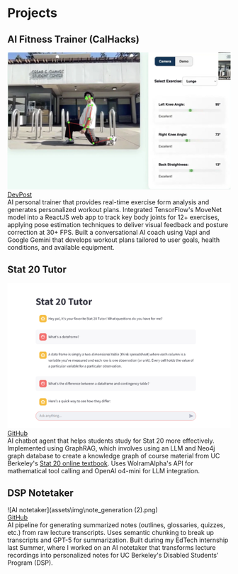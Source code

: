 # Projects

## AI Fitness Trainer (CalHacks)
![AI fitness trainer](assets\img\form_friend.png)  
[DevPost](https://devpost.com/software/formfriend-vbw2et)  
AI personal trainer that provides real-time exercise form analysis and generates personalized workout plans.
Integrated TensorFlow's MoveNet model into a ReactJS web app to track key body joints for 12+ exercises, applying pose estimation techniques to deliver visual feedback and posture correction at 30+ FPS.
Built a conversational AI coach using Vapi and Google Gemini that develops workout plans tailored to user goals, health conditions, and available equipment.

## Stat 20 Tutor
![Stat 20 Tutor](assets\img\stat20_tutor.png)
[GitHub](https://github.com/tangysaurus/stat-20-tutor)  
AI chatbot agent that helps students study for Stat 20 more effectively. 
Implemented using GraphRAG, which involves using an LLM and Neo4j graph database to create a knowledge graph of course material from UC Berkeley's [Stat 20 online textbook](https://stat20.berkeley.edu/summer-2025/notes.html). 
Uses WolramAlpha's API for mathematical tool calling and OpenAI o4-mini for LLM integration.

## DSP Notetaker
![AI notetaker](assets\img\note_generation (2).png)  
[GitHub](https://github.com/tangysaurus/note-creation)  
AI pipeline for generating summarized notes (outlines, glossaries, quizzes, etc.) from raw lecture transcripts. 
Uses semantic chunking to break up transcripts and GPT-5 for summarization. 
Built during my EdTech internship last Summer, where I worked on an AI notetaker that transforms lecture recordings into personalized notes for UC Berkeley's Disabled Students' Program (DSP).

